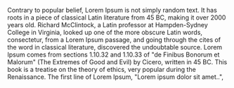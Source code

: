 Contrary to popular belief, Lorem Ipsum is not simply random text. It has roots in a
piece of classical Latin literature from 45 BC, making it over 2000 years old.
Richard McClintock, a Latin professor at Hampden-Sydney College in Virginia, looked
up one of the more obscure Latin words, consectetur, from a Lorem Ipsum passage, and
going through the cites of the word in classical literature, discovered the undoubtable
source. Lorem Ipsum comes from sections 1.10.32 and 1.10.33 of "de Finibus Bonorum
et Malorum" (The Extremes of Good and Evil) by Cicero, written in 45 BC. This book
is a treatise on the theory of ethics, very popular during the Renaissance.
The first line of Lorem Ipsum, "Lorem ipsum dolor sit amet..", 